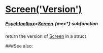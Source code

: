 # [Screen('Version')](Screen-Version) 
##### [Psychtoolbox](Pyschtoolbox)>[Screen](Screen).{mex*} subfunction


return the version of [Screen](Screen) in a struct  


###See also:

